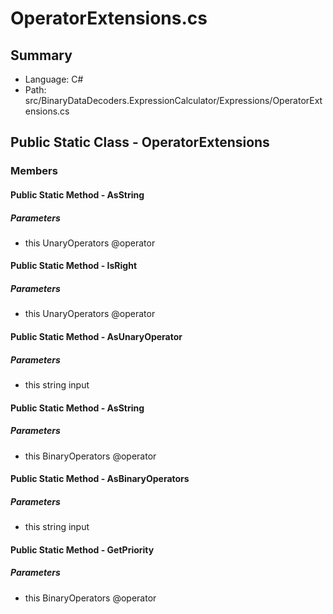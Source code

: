 ﻿# OperatorExtensions.cs

## Summary

* Language: C#
* Path: src/BinaryDataDecoders.ExpressionCalculator/Expressions/OperatorExtensions.cs

## Public Static Class - OperatorExtensions

### Members

#### Public Static Method - AsString

#####  Parameters

 - this UnaryOperators @operator 

#### Public Static Method - IsRight

#####  Parameters

 - this UnaryOperators @operator 

#### Public Static Method - AsUnaryOperator

#####  Parameters

 - this string input 

#### Public Static Method - AsString

#####  Parameters

 - this BinaryOperators @operator 

#### Public Static Method - AsBinaryOperators

#####  Parameters

 - this string input 

#### Public Static Method - GetPriority

#####  Parameters

 - this BinaryOperators @operator 

